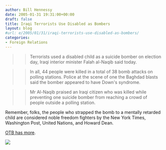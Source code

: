 ```yaml
---
author: Bill Hennessy
date: 2005-01-31 19:31:00+00:00
draft: false
title: Iraqi Terrorists Use Disabled as Bombers
layout: blog
#url: e/2005/01/31/iraqi-terrorists-use-disabled-as-bombers/
categories:
- Foreign Relations
---
```


> 

> 
> > 

>> 
>> Terrorists used a disabled child as a suicide bomber on election day, Iraqi interior minister Falah al-Naqib said today.

>> 
>> In all, 44 people were killed in a total of 38 bomb attacks on polling stations. Police at the scene of one the Baghdad blasts said the bomber appeared to have Down's syndrome.

>> 
>> Mr Al-Naqib praised an Iraqi citizen who was killed while preventing one suicide bomber from reaching a crowd of people outside a polling station. 
>> 
>> 
> 
> 




Remember, folks, the people who strapped the bomb to a mentally retarded child are considered noble freedom fighters by the New York Times, Washington Post, United Nations, and Howard Dean.




[OTB has more](https://www.outsidethebeltway.com/archives/9049).

![](https://blog.billhennessy.com/aggbug.aspx?PostID=970)

